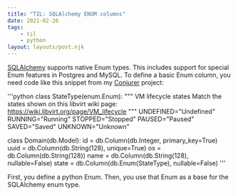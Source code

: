 ```yaml
---
title: "TIL: SQLAlchemy ENUM columns"
date: 2021-02-26
tags:
    - til
    - python
layout: layouts/post.njk
---
```

[SQLAlchemy](https://www.sqlalchemy.org/) supports native Enum types. This includes support for special Enum features in Postgres and MySQL. To define a basic Enum column, you need code like this snippet from my [Conjurer](https://gitlab.com/tyler.a.darnell/libvirt-conjurer) project:

'''python
class StateType(enum.Enum):
    """
    VM lifecycle states
    Match the states shown on this libvirt wiki page:
    https://wiki.libvirt.org/page/VM_lifecycle
    """
    UNDEFINED="Undefined"
    RUNNING="Running"
    STOPPED="Stopped"
    PAUSED="Paused"
    SAVED="Saved"
    UNKNOWN="Unknown"

class Domain(db.Model):
    id = db.Column(db.Integer, primary_key=True)
    uuid = db.Column(db.String(128), unique=True)
    os = db.Column(db.String(128))
    name = db.Column(db.String(128), nullable=False)
    state = db.Column(db.Enum(StateType), nullable=False)
'''

First, you define a python Enum. Then, you use that Enum as a base for the SQLAlchemy enum type.
